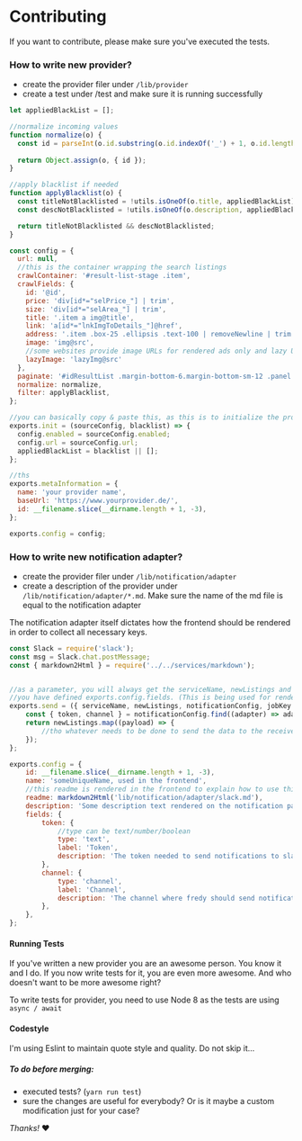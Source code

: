 # Contributing

If you want to contribute, please make sure you've executed the tests.


### How to write new provider?
- create the provider filer under `/lib/provider`
- create a test under /test and make sure it is running successfully

```javascript
let appliedBlackList = [];

//normalize incoming values
function normalize(o) {
  const id = parseInt(o.id.substring(o.id.indexOf('_') + 1, o.id.length));
  
  return Object.assign(o, { id });
}

//apply blacklist if needed
function applyBlacklist(o) {
  const titleNotBlacklisted = !utils.isOneOf(o.title, appliedBlackList);
  const descNotBlacklisted = !utils.isOneOf(o.description, appliedBlackList);

  return titleNotBlacklisted && descNotBlacklisted;
}

const config = {
  url: null,
  //this is the container wrapping the search listings
  crawlContainer: '#result-list-stage .item',
  crawlFields: {
    id: '@id',
    price: 'div[id*="selPrice_"] | trim',
    size: 'div[id*="selArea_"] | trim',
    title: '.item a img@title',
    link: 'a[id*="lnkImgToDetails_"]@href',
    address: '.item .box-25 .ellipsis .text-100 | removeNewline | trim',
    image: 'img@src',
    //some websites provide image URLs for rendered ads only and lazy URLs for the rest
    lazyImage: 'lazyImg@src'
  },
  paginate: '#idResultList .margin-bottom-6.margin-bottom-sm-12 .panel a.pull-right@href',
  normalize: normalize,
  filter: applyBlacklist,
};

//you can basically copy & paste this, as this is to initialize the provider with the values from the db
exports.init = (sourceConfig, blacklist) => {
  config.enabled = sourceConfig.enabled;
  config.url = sourceConfig.url;
  appliedBlackList = blacklist || [];
};

//ths 
exports.metaInformation = {
  name: 'your provider name',
  baseUrl: 'https://www.yourprovider.de/',
  id: __filename.slice(__dirname.length + 1, -3),
};

exports.config = config;

```
 

### How to write new notification adapter?
- create the provider filer under `/lib/notification/adapter`
- create a description of the provider under `/lib/notification/adapter/*.md`. Make sure the name of the md file is equal to the notification adapter

The notification adapter itself dictates how the frontend should be rendered in order to collect all necessary keys.

```javascript
const Slack = require('slack');
const msg = Slack.chat.postMessage;
const { markdown2Html } = require('../../services/markdown');


//as a parameter, you will always get the serviceName, newListings and all the values, that
//you have defined exports.config.fields. (This is being used for rendering in the frontend)
exports.send = ({ serviceName, newListings, notificationConfig, jobKey }) => {
    const { token, channel } = notificationConfig.find((adapter) => adapter.id === 'slack').fields;
    return newListings.map((payload) => {
        //tho whatever needs to be done to send the data to the receiver, make sure the format is human readable
    });
};

exports.config = {
    id: __filename.slice(__dirname.length + 1, -3),
    name: 'someUniqueName, used in the frontend',
    //this readme is rendered in the frontend to explain how to use this
    readme: markdown2Html('lib/notification/adapter/slack.md'),
    description: 'Some description text rendered on the notification page',
    fields: {
        token: {
            //type can be text/number/boolean
            type: 'text',
            label: 'Token',
            description: 'The token needed to send notifications to slack.',
        },
        channel: {
            type: 'channel',
            label: 'Channel',
            description: 'The channel where fredy should send notifications to.',
        },
    },
};

```

#### Running Tests
If you've written a new provider you are an awesome person. You know it and I do. If you now write tests for it, you are even more awesome. And who doesn't want to be more awesome right?

To write tests for provider, you need to use Node 8 as the tests are using `async / await`

#### Codestyle
I'm using Eslint to maintain quote style and quality. Do not skip it...

##### To do before merging:

- executed tests? (`yarn run test`)
- sure the changes are useful for everybody? Or is it maybe a custom modification just for your case?

_Thanks!_ :heart:
